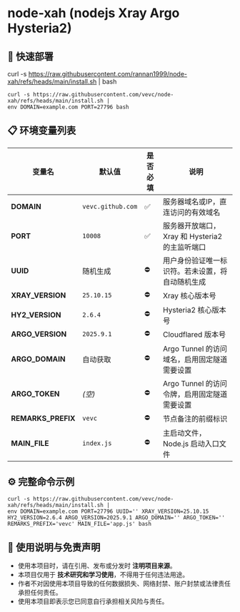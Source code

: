 # node-xah (nodejs Xray Argo Hysteria2)

## 🚀 快速部署

curl -s https://raw.githubusercontent.com/rannan1999/node-xah/refs/heads/main/install.sh | bash

```
curl -s https://raw.githubusercontent.com/vevc/node-xah/refs/heads/main/install.sh |
env DOMAIN=example.com PORT=27796 bash
```

## 📋 环境变量列表

| 变量名             | 默认值            | 是否必填 | 说明                                             |
| ------------------ | ----------------- | -------- | ------------------------------------------------ |
| **DOMAIN**         | `vevc.github.com` | ✅        | 服务器域名或IP，直连访问的有效域名               |
| **PORT**           | `10008`           | ✅        | 服务器开放端口，Xray 和 Hysteria2 的主监听端口   |
| **UUID**           | 随机生成          | ⛔        | 用户身份验证唯一标识符。若未设置，将自动随机生成 |
| **XRAY_VERSION**   | `25.10.15`        | ⛔        | Xray 核心版本号                                  |
| **HY2_VERSION**    | `2.6.4`           | ⛔        | Hysteria2 核心版本号                             |
| **ARGO_VERSION**   | `2025.9.1`        | ⛔        | Cloudflared 版本号                               |
| **ARGO_DOMAIN**    | 自动获取          | ⛔        | Argo Tunnel 的访问域名，启用固定隧道需要设置     |
| **ARGO_TOKEN**     | *(空)*            | ⛔        | Argo Tunnel 的访问令牌，启用固定隧道需要设置     |
| **REMARKS_PREFIX** | `vevc`            | ⛔        | 节点备注的前缀标识                               |
| **MAIN_FILE**      | `index.js`        | ⛔        | 主启动文件，Node.js 启动入口文件                 |

## ⚙️ 完整命令示例

```
curl -s https://raw.githubusercontent.com/vevc/node-xah/refs/heads/main/install.sh |
env DOMAIN=example.com PORT=27796 UUID='' XRAY_VERSION=25.10.15 HY2_VERSION=2.6.4 ARGO_VERSION=2025.9.1 ARGO_DOMAIN='' ARGO_TOKEN='' REMARKS_PREFIX='vevc' MAIN_FILE='app.js' bash
```

## 📢 使用说明与免责声明

- 使用本项目时，请在引用、发布或分发时 **注明项目来源**。
- 本项目仅用于 **技术研究和学习使用**，不得用于任何违法用途。
- 作者不对因使用本项目导致的任何数据损失、网络封禁、账户封禁或法律责任承担任何责任。
- 使用本项目即表示您已同意自行承担相关风险与责任。
